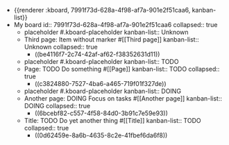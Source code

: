 - {{renderer :kboard, 7991f73d-628a-4f98-af7a-901e2f51caa6, kanban-list}}
- My board
  id:: 7991f73d-628a-4f98-af7a-901e2f51caa6
  collapsed:: true
  - placeholder #.kboard-placeholder
    kanban-list:: Unknown
  - Third page: Item without marker #[[Third page]]
    kanban-list:: Unknown
    collapsed:: true
    - ((be4116f7-2c74-42af-af62-f38352631d11))
  - placeholder #.kboard-placeholder
    kanban-list:: TODO
  - Page: TODO Do something #[[Page]]
    kanban-list:: TODO
    collapsed:: true
    - ((c3824880-7527-4ba6-a465-719f01f327de))
  - placeholder #.kboard-placeholder
    kanban-list:: DOING
  - Another page: DOING Focus on tasks #[[Another page]]
    kanban-list:: DOING
    collapsed:: true
    - ((6bcebf82-c557-4f58-84d0-3b91c7e59e93))
  - Title: TODO Do yet another thing #[[Title]]
    kanban-list:: TODO
    collapsed:: true
    - ((0d62459e-8a6b-4635-8c2e-41fbef6da6f8))
